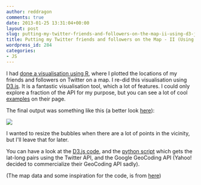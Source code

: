 ```yaml
---
author: reddragon
comments: true
date: 2013-01-25 13:31:04+00:00
layout: post
slug: putting-my-twitter-friends-and-followers-on-the-map-ii-using-d3-js
title: Putting my Twitter friends and followers on the Map - II (Using D3.js)
wordpress_id: 284
categories:
- JS
---
```


I had [done a visualisation using R](http://blog.gaurav.im/?p=219), where I plotted the locations of my friends and followers on Twitter on a map. I re-did this visualisation using [D3.js](http://d3js.org/). It is a fantastic visualisation tool, which a lot of features. I could only explore a fraction of the API for my purpose, but you can see a lot of cool [examples](https://github.com/mbostock/d3/wiki/Gallery) on their page.

The final output was something like this (a better look [here](http://bl.ocks.org/4623023)):

[![](http://blog.gaurav.im/wp-content/uploads/2013/01/Screen-Shot-2013-01-25-at-6.52.54-PM1-300x117.png)](http://blog.gaurav.im/wp-content/uploads/2013/01/Screen-Shot-2013-01-25-at-6.52.54-PM1.png)

I wanted to resize the bubbles when there are a lot of points in the vicinity, but I'll leave that for later.

You can have a look at the [D3.js code](https://gist.github.com/4623023), and the [python script](https://gist.github.com/4634169) which gets the lat-long pairs using the Twitter API, and the Google GeoCoding API (Yahoo! decided to commercialize their GeoCoding API sadly).

(The map data and some inspiration for the code, is from [here](http://markmarkoh.com/blog/d3-dot-js-animated-map-visualization/))
